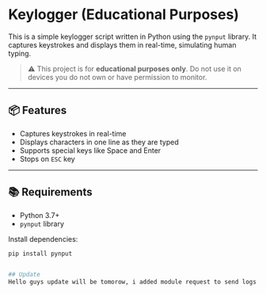 # Keylogger (Educational Purposes)

This is a simple keylogger script written in Python using the `pynput` library. It captures keystrokes and displays them in real-time, simulating human typing.

> ⚠️ This project is for **educational purposes only**. Do not use it on devices you do not own or have permission to monitor.

---

## 📦 Features

- Captures keystrokes in real-time
- Displays characters in one line as they are typed
- Supports special keys like Space and Enter
- Stops on `ESC` key

---

## 📚 Requirements

- Python 3.7+
- `pynput` library

Install dependencies:

```bash
pip install pynput


## Update
Hello guys update will be tomorow, i added module request to send logs on discord webhook
